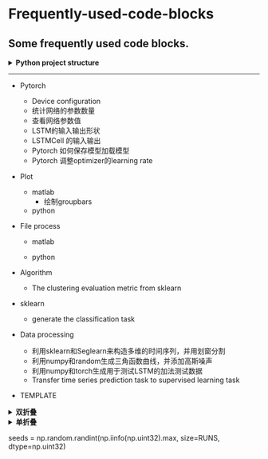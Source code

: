# Frequently-used-code-blocks
Some frequently used code blocks.
---

<details>
<summary><strong>   Python project structure  </strong></summary>

Reference: [DeepADoTS](https://github.com/KDD-OpenSource/DeepADoTS]), Self's AnomalyDetection

  
<pre>
- Dataset(Fold)           - 保存和处理真实数据集
  - dataset1(Fold)          - 用来保存数据
  - dataset2(Fold)          - 用来保存数据
  - Dataset.py(class)       - 数据集Class
  
- Simulation(Fold)        - 生成保存模拟数据集
  - dataset1(Fold)          - 用来保存数据
  - dataset1(Fold)          - 用来保存数据
  - simulation.py(Class)    - 仿真数据类
  
- Models(Fold)            - 模型文件夹
  - algorithm.utils.py(Base)      - base function for other model 模型的通用函数定义
  - model1.py(Class)               - 定义model1的类
  - model2.py(Class)               - 定义model2的类
  
- Evaluation(Fold)        - 评价网络优劣
  - config.py(Helper)               - copy from DeepADoTS Des: create the logging file
  - evaluator(Class)                - input is list of dataset, list of models
  - evaluate_self(Exp)              - experiment to evaluate proposed method 
  - evaluate_deep(Exp)              - experiment to evaluate other deep method
  - evaluate_sk(Exp)                - experiment to evaluate traditional method
  - Results(Fold)                   - fold to save evaluation results
    - logs(Fold)                          - fold to save logging file
    - csv(Fold)                           - fold to save the csv results
    
- Analysis(Fold)  
  
</pre>
</details>

-----------------------------------------------------------------------------------------------------------------------------------

- Pytorch
  - Device configuration
  - 统计网络的参数数量
  - 查看网络参数值
  - LSTM的输入输出形状
  - LSTMCell 的输入输出
  - Pytorch 如何保存模型加载模型
  - Pytorch 调整optimizer的learning rate
- Plot
  - matlab
    - 绘制groupbars
  - python
  
- File process
  - matlab
  
  - python
  
- Algorithm
  - The clustering evaluation metric from sklearn

- sklearn
  - generate the classification task

- Data processing
  - 利用sklearn和Seglearn来构造多维的时间序列，并用划窗分割
  - 利用numpy和random生成三角函数曲线，并添加高斯噪声
  - 利用numpy和torch生成用于测试LSTM的加法测试数据
  - Transfer time series prediction task to supervised learning task
  
- TEMPLATE
<details><summary><strong>   双折叠  </strong></summary><blockquote>
  
        <details><summary><strong>   Title  </strong></summary><blockquote>
        <details><summary><strong>   Code  </strong></summary><blockquote>

        ```matlab
        code
        ```

        </blockquote></details>

        <details open><summary><strong>   Figure  </strong></summary>  
        <div align=left><img src ="https://github.com/zhaojiachen1994/Frequently-used-code-blocks/blob/master/Figures/groupedbar.png" width="300" height="150"/></div>
        </details>

        </blockquote></details>

        -----------------------------------------------------------------------------------------------------------------------------------

</blockquote></details>

<details><summary><strong>   单折叠  </strong></summary><blockquote>
  
    <details>
    <summary><strong>   Python ROC curves  </strong></summary>

     ```python
     
     ```

    </details>

    <div align=left><img src ="https://github.com/zhaojiachen1994/Frequently-used-code-blocks/blob/master/Figures/rocplot.png" width="200" height="120"/></div>

    -----------------------------------------------------------------------------------------------------------------------------------

</blockquote></details>

seeds = np.random.randint(np.iinfo(np.uint32).max, size=RUNS, dtype=np.uint32)
